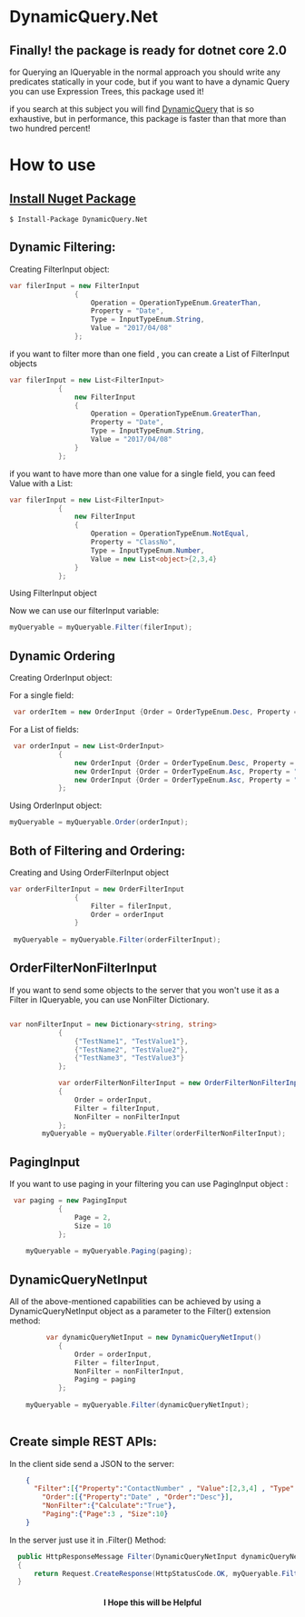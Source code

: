 # DynamicQuery.Net

## Finally! the package is ready for dotnet core 2.0

for Querying an IQueryable in the normal approach you should write any predicates statically in your code, but if you want to have a dynamic Query you can use Expression Trees, this package used it!

if you search at this subject you will find  [DynamicQuery](https://www.nuget.org/packages/DynamicQuery) that is so exhaustive, but in performance, this package is faster than that more than two hundred percent!

# How to use

## [Install Nuget Package](https://www.nuget.org/packages/DynamicQuery.Net)
```
$ Install-Package DynamicQuery.Net
```

## Dynamic Filtering:

Creating FilterInput object:

```cs
var filerInput = new FilterInput
                {
                    Operation = OperationTypeEnum.GreaterThan,
                    Property = "Date",
                    Type = InputTypeEnum.String,
                    Value = "2017/04/08"
                };
```
if you want to filter more than one field , you can create a List of FilterInput objects
```cs
var filerInput = new List<FilterInput>
            {
                new FilterInput
                {
                    Operation = OperationTypeEnum.GreaterThan,
                    Property = "Date",
                    Type = InputTypeEnum.String,
                    Value = "2017/04/08"
                }
            };
```

if you want to have more than one value for a single field, you can feed Value with a List: 
```cs
var filerInput = new List<FilterInput>
            {
                new FilterInput
                {
                    Operation = OperationTypeEnum.NotEqual,
                    Property = "ClassNo",
                    Type = InputTypeEnum.Number,
                    Value = new List<object>{2,3,4}
                }
            };
```

Using FilterInput object

Now we can use our filterInput variable:

```cs
myQueryable = myQueryable.Filter(filerInput);
```


## Dynamic Ordering

Creating OrderInput object:

For a single field:
```cs
 var orderItem = new OrderInput {Order = OrderTypeEnum.Desc, Property = "Date"};
```

For a List of fields:

```cs
 var orderInput = new List<OrderInput>
            {
                new OrderInput {Order = OrderTypeEnum.Desc, Property = "Date"},
                new OrderInput {Order = OrderTypeEnum.Asc, Property = "Name"},
                new OrderInput {Order = OrderTypeEnum.Asc, Property = "ID"}
            };
```

Using OrderInput object:

```cs
myQueryable = myQueryable.Order(orderInput);
```

## Both of Filtering and Ordering:

Creating and Using OrderFilterInput object

```cs
var orderFilterInput = new OrderFilterInput 
                {
                    Filter = filerInput,
                    Order = orderInput
                }
               
 myQueryable = myQueryable.Filter(orderFilterInput); 
```

## OrderFilterNonFilterInput 

If you want to send some objects to the server that you won't use it as a Filter in IQueryable, you can use NonFilter Dictionary.

```cs

var nonFilterInput = new Dictionary<string, string>
            {
                {"TestName1", "TestValue1"},
                {"TestName2", "TestValue2"},
                {"TestName3", "TestValue3"}
            };

            var orderFilterNonFilterInput = new OrderFilterNonFilterInput()
            {
                Order = orderInput,
                Filter = filterInput,
                NonFilter = nonFilterInput
            };
		myQueryable = myQueryable.Filter(orderFilterNonFilterInput);
```

## PagingInput

If you want to use paging in your filtering you can use PagingInput object :

```cs
 var paging = new PagingInput
            {
                Page = 2,
                Size = 10
            };
			
	myQueryable = myQueryable.Paging(paging);
```

## DynamicQueryNetInput

All of the above-mentioned capabilities can be achieved by using a DynamicQueryNetInput object as a parameter to the Filter() extension method:

```cs
         var dynamicQueryNetInput = new DynamicQueryNetInput()
            {
                Order = orderInput,
                Filter = filterInput,
                NonFilter = nonFilterInput,
                Paging = paging
            };
			
	myQueryable = myQueryable.Filter(dynamicQueryNetInput);
	
```


## Create simple REST APIs:

 In the client side send a JSON to the server:

```json
	{
      "Filter":[{"Property":"ContactNumber" , "Value":[2,3,4] , "Type":"Number" , "Operation":"Equal"}],
    	"Order":[{"Property":"Date" , "Order":"Desc"}],
    	"NonFilter":{"Calculate":"True"},
        "Paging":{"Page":3 , "Size":10}
	}
```

 In the server just use it in .Filter() Method:

```cs
  public HttpResponseMessage Filter(DynamicQueryNetInput dynamicQueryNetInput)
  {
      return Request.CreateResponse(HttpStatusCode.OK, myQueryable.Filter(dynamicQueryNetInput));
  }
```


 <h4 style="text-align: center;">I Hope this will be Helpful</h4>

